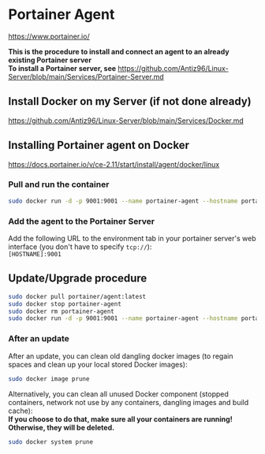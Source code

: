 # Portainer Agent

<https://www.portainer.io/>

**This is the procedure to install and connect an agent to an already existing Portainer server**  
**To install a Portainer server, see** <https://github.com/Antiz96/Linux-Server/blob/main/Services/Portainer-Server.md>

## Install Docker on my Server (if not done already)

<https://github.com/Antiz96/Linux-Server/blob/main/Services/Docker.md>

## Installing Portainer agent on Docker

<https://docs.portainer.io/v/ce-2.11/start/install/agent/docker/linux>

### Pull and run the container

```bash
sudo docker run -d -p 9001:9001 --name portainer-agent --hostname portainer-agent --restart=unless-stopped -v /var/run/docker.sock:/var/run/docker.sock -v /var/lib/docker/volumes:/var/lib/docker/volumes portainer/agent:latest
```

### Add the agent to the Portainer Server

Add the following URL to the environment tab in your portainer server's web interface (you don't have to specify `tcp://`):  
`[HOSTNAME]:9001`

## Update/Upgrade procedure

```bash
sudo docker pull portainer/agent:latest
sudo docker stop portainer-agent
sudo docker rm portainer-agent
sudo docker run -d -p 9001:9001 --name portainer-agent --hostname portainer-agent --restart=unless-stopped -v /var/run/docker.sock:/var/run/docker.sock -v /var/lib/docker/volumes:/var/lib/docker/volumes portainer/agent:latest
```

### After an update

After an update, you can clean old dangling docker images (to regain spaces and clean up your local stored Docker images):

```bash
sudo docker image prune
```

Alternatively, you can clean all unused Docker component (stopped containers, network not use by any containers, dangling images and build cache):  
**If you choose to do that, make sure all your containers are running! Otherwise, they will be deleted.**

```bash
sudo docker system prune
```
